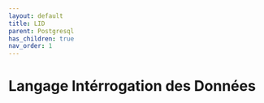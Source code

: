 ```yaml
---
layout: default
title: LID
parent: Postgresql
has_children: true
nav_order: 1
---
```


# Langage Intérrogation des Données

